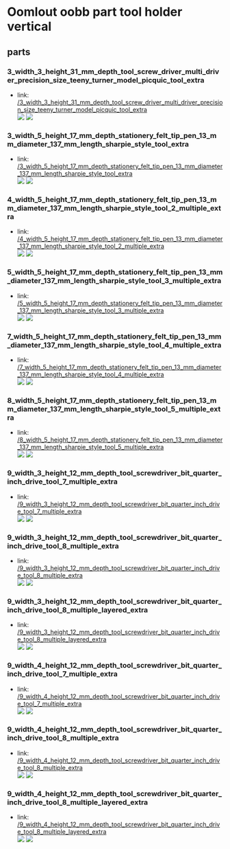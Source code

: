 # Oomlout oobb part tool holder vertical


## parts

### 3_width_3_height_31_mm_depth_tool_screw_driver_multi_driver_precision_size_teeny_turner_model_picquic_tool_extra
* link: [/3_width_3_height_31_mm_depth_tool_screw_driver_multi_driver_precision_size_teeny_turner_model_picquic_tool_extra](3_width_3_height_31_mm_depth_tool_screw_driver_multi_driver_precision_size_teeny_turner_model_picquic_tool_extra)  
![](3_width_3_height_31_mm_depth_tool_screw_driver_multi_driver_precision_size_teeny_turner_model_picquic_tool_extra/3dpr_300.png)  ![](3_width_3_height_31_mm_depth_tool_screw_driver_multi_driver_precision_size_teeny_turner_model_picquic_tool_extra/image_300.jpg)
 

### 3_width_5_height_17_mm_depth_stationery_felt_tip_pen_13_mm_diameter_137_mm_length_sharpie_style_tool_extra
* link: [/3_width_5_height_17_mm_depth_stationery_felt_tip_pen_13_mm_diameter_137_mm_length_sharpie_style_tool_extra](3_width_5_height_17_mm_depth_stationery_felt_tip_pen_13_mm_diameter_137_mm_length_sharpie_style_tool_extra)  
![](3_width_5_height_17_mm_depth_stationery_felt_tip_pen_13_mm_diameter_137_mm_length_sharpie_style_tool_extra/3dpr_300.png)  ![](3_width_5_height_17_mm_depth_stationery_felt_tip_pen_13_mm_diameter_137_mm_length_sharpie_style_tool_extra/image_300.jpg)
 

### 4_width_5_height_17_mm_depth_stationery_felt_tip_pen_13_mm_diameter_137_mm_length_sharpie_style_tool_2_multiple_extra
* link: [/4_width_5_height_17_mm_depth_stationery_felt_tip_pen_13_mm_diameter_137_mm_length_sharpie_style_tool_2_multiple_extra](4_width_5_height_17_mm_depth_stationery_felt_tip_pen_13_mm_diameter_137_mm_length_sharpie_style_tool_2_multiple_extra)  
![](4_width_5_height_17_mm_depth_stationery_felt_tip_pen_13_mm_diameter_137_mm_length_sharpie_style_tool_2_multiple_extra/3dpr_300.png)  ![](4_width_5_height_17_mm_depth_stationery_felt_tip_pen_13_mm_diameter_137_mm_length_sharpie_style_tool_2_multiple_extra/image_300.jpg)
 

### 5_width_5_height_17_mm_depth_stationery_felt_tip_pen_13_mm_diameter_137_mm_length_sharpie_style_tool_3_multiple_extra
* link: [/5_width_5_height_17_mm_depth_stationery_felt_tip_pen_13_mm_diameter_137_mm_length_sharpie_style_tool_3_multiple_extra](5_width_5_height_17_mm_depth_stationery_felt_tip_pen_13_mm_diameter_137_mm_length_sharpie_style_tool_3_multiple_extra)  
![](5_width_5_height_17_mm_depth_stationery_felt_tip_pen_13_mm_diameter_137_mm_length_sharpie_style_tool_3_multiple_extra/3dpr_300.png)  ![](5_width_5_height_17_mm_depth_stationery_felt_tip_pen_13_mm_diameter_137_mm_length_sharpie_style_tool_3_multiple_extra/image_300.jpg)
 

### 7_width_5_height_17_mm_depth_stationery_felt_tip_pen_13_mm_diameter_137_mm_length_sharpie_style_tool_4_multiple_extra
* link: [/7_width_5_height_17_mm_depth_stationery_felt_tip_pen_13_mm_diameter_137_mm_length_sharpie_style_tool_4_multiple_extra](7_width_5_height_17_mm_depth_stationery_felt_tip_pen_13_mm_diameter_137_mm_length_sharpie_style_tool_4_multiple_extra)  
![](7_width_5_height_17_mm_depth_stationery_felt_tip_pen_13_mm_diameter_137_mm_length_sharpie_style_tool_4_multiple_extra/3dpr_300.png)  ![](7_width_5_height_17_mm_depth_stationery_felt_tip_pen_13_mm_diameter_137_mm_length_sharpie_style_tool_4_multiple_extra/image_300.jpg)
 

### 8_width_5_height_17_mm_depth_stationery_felt_tip_pen_13_mm_diameter_137_mm_length_sharpie_style_tool_5_multiple_extra
* link: [/8_width_5_height_17_mm_depth_stationery_felt_tip_pen_13_mm_diameter_137_mm_length_sharpie_style_tool_5_multiple_extra](8_width_5_height_17_mm_depth_stationery_felt_tip_pen_13_mm_diameter_137_mm_length_sharpie_style_tool_5_multiple_extra)  
![](8_width_5_height_17_mm_depth_stationery_felt_tip_pen_13_mm_diameter_137_mm_length_sharpie_style_tool_5_multiple_extra/3dpr_300.png)  ![](8_width_5_height_17_mm_depth_stationery_felt_tip_pen_13_mm_diameter_137_mm_length_sharpie_style_tool_5_multiple_extra/image_300.jpg)
 

### 9_width_3_height_12_mm_depth_tool_screwdriver_bit_quarter_inch_drive_tool_7_multiple_extra
* link: [/9_width_3_height_12_mm_depth_tool_screwdriver_bit_quarter_inch_drive_tool_7_multiple_extra](9_width_3_height_12_mm_depth_tool_screwdriver_bit_quarter_inch_drive_tool_7_multiple_extra)  
![](9_width_3_height_12_mm_depth_tool_screwdriver_bit_quarter_inch_drive_tool_7_multiple_extra/3dpr_300.png)  ![](9_width_3_height_12_mm_depth_tool_screwdriver_bit_quarter_inch_drive_tool_7_multiple_extra/image_300.jpg)
 

### 9_width_3_height_12_mm_depth_tool_screwdriver_bit_quarter_inch_drive_tool_8_multiple_extra
* link: [/9_width_3_height_12_mm_depth_tool_screwdriver_bit_quarter_inch_drive_tool_8_multiple_extra](9_width_3_height_12_mm_depth_tool_screwdriver_bit_quarter_inch_drive_tool_8_multiple_extra)  
![](9_width_3_height_12_mm_depth_tool_screwdriver_bit_quarter_inch_drive_tool_8_multiple_extra/3dpr_300.png)  ![](9_width_3_height_12_mm_depth_tool_screwdriver_bit_quarter_inch_drive_tool_8_multiple_extra/image_300.jpg)
 

### 9_width_3_height_12_mm_depth_tool_screwdriver_bit_quarter_inch_drive_tool_8_multiple_layered_extra
* link: [/9_width_3_height_12_mm_depth_tool_screwdriver_bit_quarter_inch_drive_tool_8_multiple_layered_extra](9_width_3_height_12_mm_depth_tool_screwdriver_bit_quarter_inch_drive_tool_8_multiple_layered_extra)  
![](9_width_3_height_12_mm_depth_tool_screwdriver_bit_quarter_inch_drive_tool_8_multiple_layered_extra/3dpr_300.png)  ![](9_width_3_height_12_mm_depth_tool_screwdriver_bit_quarter_inch_drive_tool_8_multiple_layered_extra/image_300.jpg)
 

### 9_width_4_height_12_mm_depth_tool_screwdriver_bit_quarter_inch_drive_tool_7_multiple_extra
* link: [/9_width_4_height_12_mm_depth_tool_screwdriver_bit_quarter_inch_drive_tool_7_multiple_extra](9_width_4_height_12_mm_depth_tool_screwdriver_bit_quarter_inch_drive_tool_7_multiple_extra)  
![](9_width_4_height_12_mm_depth_tool_screwdriver_bit_quarter_inch_drive_tool_7_multiple_extra/3dpr_300.png)  ![](9_width_4_height_12_mm_depth_tool_screwdriver_bit_quarter_inch_drive_tool_7_multiple_extra/image_300.jpg)
 

### 9_width_4_height_12_mm_depth_tool_screwdriver_bit_quarter_inch_drive_tool_8_multiple_extra
* link: [/9_width_4_height_12_mm_depth_tool_screwdriver_bit_quarter_inch_drive_tool_8_multiple_extra](9_width_4_height_12_mm_depth_tool_screwdriver_bit_quarter_inch_drive_tool_8_multiple_extra)  
![](9_width_4_height_12_mm_depth_tool_screwdriver_bit_quarter_inch_drive_tool_8_multiple_extra/3dpr_300.png)  ![](9_width_4_height_12_mm_depth_tool_screwdriver_bit_quarter_inch_drive_tool_8_multiple_extra/image_300.jpg)
 

### 9_width_4_height_12_mm_depth_tool_screwdriver_bit_quarter_inch_drive_tool_8_multiple_layered_extra
* link: [/9_width_4_height_12_mm_depth_tool_screwdriver_bit_quarter_inch_drive_tool_8_multiple_layered_extra](9_width_4_height_12_mm_depth_tool_screwdriver_bit_quarter_inch_drive_tool_8_multiple_layered_extra)  
![](9_width_4_height_12_mm_depth_tool_screwdriver_bit_quarter_inch_drive_tool_8_multiple_layered_extra/3dpr_300.png)  ![](9_width_4_height_12_mm_depth_tool_screwdriver_bit_quarter_inch_drive_tool_8_multiple_layered_extra/image_300.jpg)
 
